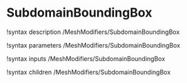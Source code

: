 <!-- MOOSE Documentation Stub: Remove this when content is added. -->

# SubdomainBoundingBox
!syntax description /MeshModifiers/SubdomainBoundingBox

!syntax parameters /MeshModifiers/SubdomainBoundingBox

!syntax inputs /MeshModifiers/SubdomainBoundingBox

!syntax children /MeshModifiers/SubdomainBoundingBox

